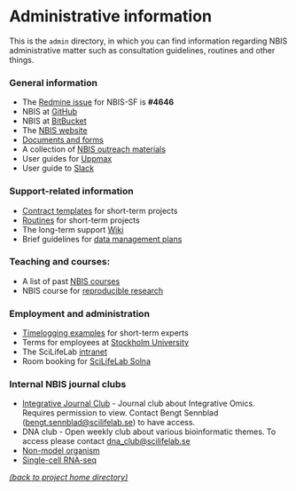 # Administrative information

This is the `admin` directory, in which you can find information regarding NBIS
administrative matter such as consultation guidelines, routines and other
things.

### General information
 * The [Redmine issue][redmine-issue] for NBIS-SF is **#4646**
 * NBIS at [GitHub][nbis-github]
 * NBIS at [BitBucket][nbis-bitbucket]
 * The [NBIS website][nbis-web]
 * [Documents and forms][nbis-docs]
 * A collection of [NBIS outreach materials][nbis-outreach]
 * User guides for [Uppmax][uppmax-guides]
 * User guide to [Slack][sf-slack]

### Support-related information
 * [Contract templates][nbis-contract] for short-term projects
 * [Routines][nbis-routines] for short-term projects
 * The long-term support [Wiki][lts-wiki]
 * Brief guidelines for [data management plans][nbis-dmp]

### Teaching and courses:
 * A list of past [NBIS courses][nbis-courses]
 * NBIS course for [reproducible research][rep-res]

### Employment and administration
 * [Timelogging examples][nbis-time] for short-term experts
 * Terms for employees at [Stockholm University][admin-su]
 * The SciLifeLab [intranet][scilife-intra]
 * Room booking for [SciLifeLab Solna][scilife-rooms]

### Internal NBIS journal clubs
 * [Integrative Journal Club][club-integrative] - Journal club about Integrative Omics. Requires permission to view. Contact Bengt Sennblad (bengt.sennblad@scilifelab.se) to have access.
 * DNA club - Open weekly club about various bioinformatic themes. To access please contact dna_club@scilifelab.se
 * [Non-model organism][club-nonmodel]
 * [Single-cell RNA-seq][club-scrnaseq]


[*(back to project home directory)*][sf-home]

[admin-su]: https://www.su.se/english/staff/personnel/2.258/you-and-your-workplace-1.107592
[club-integrative]: https://wabi-wiki.scilifelab.se/display/IJC/Integrative+Journal+Club+Home
[club-nonmodel]: https://wabi-wiki.scilifelab.se/display/NOJC/Non-model+organisms+Journal+Club
[club-scrnaseq]: https://groups.google.com/a/scilifelab.se/forum/#!forum/lts-scrnaseq
[lts-wiki]: https://wabi-wiki.scilifelab.se/display/KB/
[nbis-bitbucket]: https://bitbucket.org/scilifelab-lts/
[nbis-contract]: https://github.com/NBISweden/NBIS-templates-contract
[nbis-courses]: https://scilifelab.github.io/courses/
[nbis-dmp]: https://docs.google.com/document/d/1gotMFF7R02dEEnzoVaEtxoSzUD2QuVlkwuDbzRGulWw/edit#heading=h.wmrnkk9cdn3h
[nbis-docs]: https://nbis.se/about/doc/
[nbis-github]: https://github.com/NBISweden
[nbis-outreach]: https://github.com/NBISweden/NBIS-template-outreach
[nbis-routines]: https://projects.nbis.se/projects/internal-documents/wiki/New_routines_Feb_2018
[nbis-time]: https://projects.nbis.se/projects/internal-documents/wiki/Time_logging_instructions
[nbis-web]: https://nbis.se/
[redmine-issue]: https://projects.nbis.se/issues/4646
[rep-res]: https://nbis-reproducible-research.readthedocs.io/en/latest/tutorial_intro/
[scilife-intra]: http://intranet.scilifelab.se/
[scilife-rooms]: https://intranet.scilifelab.se/rooms/day.php?
[sf-home]: https://github.com/NBISweden/NBIS-support-framework
[sf-slack]: https://github.com/NBISweden/NBIS-support-framework/blob/master/admin/SLACK.md
[uppmax-guides]: https://www.uppmax.uu.se/support/user-guides/

